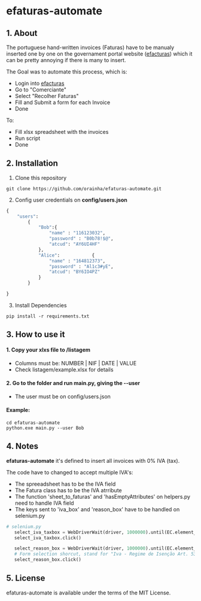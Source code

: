 # efaturas-automate

## 1. About

The portuguese hand-written invoices (Faturas) have to be manualy inserted one by one on the governament portal website ([efacturas](https://faturas.portaldasfinancas.gov.pt])) which it can be pretty annoying if there is many to insert.

The Goal was to automate this process, which is:
- Login into [efacturas](https://faturas.portaldasfinancas.gov.pt])
- Go to "Comerciante"
- Select "Recolher Faturas"
- Fill and Submit a form for each Invoice
- Done

To:
- Fill xlsx spreadsheet with the invoices
- Run script
- Done


## 2. Installation

1. Clone this repository
```shell
git clone https://github.com/orainha/efaturas-automate.git
```
2. Config user credentials on **config/users.json**
```python
{
    "users": 
        {
            "Bob":{
                "name" : "116123032",
                "password" : "B0b78!$@",
                "atcud": "AY6UI4HF"
            },
            "Alice":            {
                "name" : "164812373",
                "password" : "Al1c3#yE",
                "atcud": "BY6IO4PZ"
            }
        }

}
```

3. Install Dependencies
```shell
pip install -r requirements.txt
```



## 3. How to use it

#### 1. Copy your xlxs file to /listagem
- Columns must be: NUMBER | NIF | DATE | VALUE
- Check listagem/example.xlsx for details
#### 2. Go to the folder and run main.py, giving the --user
- The user must be on config/users.json

#### Example:
```shell
cd efaturas-automate
python.exe main.py --user Bob
```

## 4. Notes
**efaturas-automate** it's defined to insert all invoices with 0% IVA (tax).

The code have to changed to accept multiple IVA's:
- The spreeadsheet has to be the IVA field
- The Fatura class has to be the IVA atrribute
- The function 'sheet_to_faturas' and 'hasEmptyAttributes' on helpers.py need to handle IVA field
- The keys sent to 'iva_box' and 'reason_box' have to be handled on selenium.py
 ```python
 # selenium.py
    select_iva_taxbox = WebDriverWait(driver, 1000000).until(EC.element_to_be_clickable((By.XPATH, "//select[@name='taxaIvaVerba']/option[@value='ISE']")))
    select_iva_taxbox.click()

    select_reason_box = WebDriverWait(driver, 1000000).until(EC.element_to_be_clickable((By.XPATH, "//select[@name='motivoIsencao']/option[@value='M10']")))
    # Form selection shorcut, stand for "Iva - Regime de Isenção Art. 53"
    select_reason_box.click()
 ```

## 5. License
efaturas-automate is available under the terms of the MIT License.

